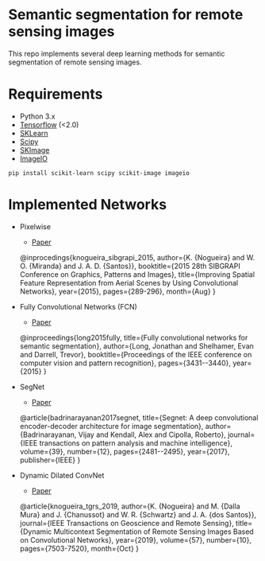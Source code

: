 # Semantic segmentation for remote sensing images

This repo implements several deep learning methods for semantic segmentation of remote sensing images.

# Requirements

- Python 3.x
- [Tensorflow](https://www.tensorflow.org/install/docker) (<2.0)
- [SKLearn](https://scikit-learn.org/stable/install.html)
- [Scipy](https://www.scipy.org/install.html)
- [SKImage](https://scikit-image.org/docs/dev/install.html)
- [ImageIO](https://imageio.readthedocs.io/en/stable/installation.html)

```
pip install scikit-learn scipy scikit-image imageio
```

# Implemented Networks

- Pixelwise

    - [Paper](https://arxiv.org/abs/1804.04020)
    
    
    @inprocedings{knogueira_sibgrapi_2015,
        author={K. {Nogueira} and W. O. {Miranda} and J. A. D. {Santos}},
        booktitle={2015 28th SIBGRAPI Conference on Graphics, Patterns and Images},
        title={Improving Spatial Feature Representation from Aerial Scenes by Using Convolutional Networks},
        year={2015},
        pages={289-296},
        month={Aug}
    }

- Fully Convolutional Networks (FCN)

    - [Paper](https://people.eecs.berkeley.edu/~jonlong/long_shelhamer_fcn.pdf)

    
    @inproceedings{long2015fully,
        title={Fully convolutional networks for semantic segmentation},
        author={Long, Jonathan and Shelhamer, Evan and Darrell, Trevor},
        booktitle={Proceedings of the IEEE conference on computer vision and pattern recognition},
        pages={3431--3440},
        year={2015}
    }

- SegNet

    - [Paper](https://arxiv.org/pdf/1511.00561.pdf)
    
    
    @article{badrinarayanan2017segnet,
        title={Segnet: A deep convolutional encoder-decoder architecture for image segmentation},
        author={Badrinarayanan, Vijay and Kendall, Alex and Cipolla, Roberto},
        journal={IEEE transactions on pattern analysis and machine intelligence},
        volume={39},
        number={12},
        pages={2481--2495},
        year={2017},
        publisher={IEEE}
    }

- Dynamic Dilated ConvNet

    - [Paper](https://arxiv.org/abs/1804.04020)
    
    
    @article{knogueira_tgrs_2019,
        author={K. {Nogueira} and M. {Dalla Mura} and J. {Chanussot} and W. R. {Schwartz} and J. A. {dos Santos}},
        journal={IEEE Transactions on Geoscience and Remote Sensing},
        title={Dynamic Multicontext Segmentation of Remote Sensing Images Based on Convolutional Networks},
        year={2019},
        volume={57},
        number={10},
        pages={7503-7520},
        month={Oct}
    }
    
